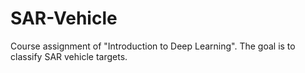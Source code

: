 # SAR-Vehicle
Course assignment of "Introduction to Deep Learning". The goal is to classify SAR vehicle targets.
